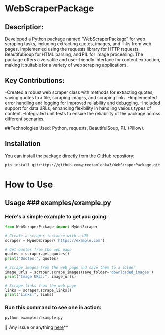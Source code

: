# WebScraperPackage

## Description:
Developed a Python package named "WebScraperPackage" for web scraping tasks, including extracting quotes, images, and links from web pages. Implemented using the requests library for HTTP requests, BeautifulSoup for HTML parsing, and PIL for image processing. The package offers a versatile and user-friendly interface for content extraction, making it suitable for a variety of web scraping applications.

## Key Contributions:

-Created a robust web scraper class with methods for extracting quotes, saving quotes to a file, scraping images, and scraping links.
-Implemented error handling and logging for improved reliability and debugging.
-Included support for data URLs, enhancing flexibility in handling various types of content.
-Integrated unit tests to ensure the reliability of the package across different scenarios.

##Technologies Used:
 Python, requests, BeautifulSoup, PIL (Pillow).

## Installation

You can install the package directly from the GitHub repository:

```bash
pip install git+https://github.com/preetamlenka3/WebScraperPackage.git
```
# How to Use
## Usage ### examples/example.py

### Here's a simple example to get you going:
```python
from WebScraperPackage import MyWebScraper

# Create a scraper instance with a URL
scraper = MyWebScraper('https://example.com')

# Get quotes from the web page
quotes = scraper.get_quotes()
print("Quotes:", quotes)

# Scrape images from the web page and save them to a folder
image_urls = scraper.scrape_images(save_folder='downloaded_images')
print("Image URLs:", image_urls)

# Scrape links from the web page
links = scraper.scrape_links()
print("Links:", links)
```

### Run this command to see one in action:
```bash
python examples/example.py
```
💬 Any issue or anything [here](https://github.com/preetamlenka3/WebScraperPackage/issues)**
